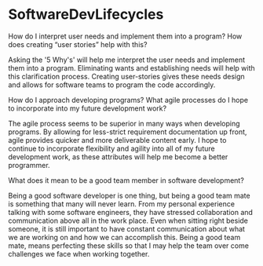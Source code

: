 # SoftwareDevLifecycles

How do I interpret user needs and implement them into a program? How does creating “user stories” help with this?

Asking the '5 Why's' will help me interpret the user needs and implement them into a program. Eliminating wants and establishing needs will help with this clarification process. Creating user-stories gives these needs design and allows for software teams to program the code accordingly.

How do I approach developing programs? What agile processes do I hope to incorporate into my future development work?

The agile process seems to be superior in many ways when developing programs. By allowing for less-strict requirement documentation up front, agile provides quicker and more deliverable content early. I hope to continue to incorporate flexibility and agility into all of my future development work, as these attributes will help me become a better programmer.

What does it mean to be a good team member in software development?

Being a good software developer is one thing, but being a good team mate is something that many will never learn. From my personal experience talking with some software engineers, they have stressed collaboration and communication above all in the work place. Even when sitting right beside someone, it is still important to have constant communication about what we are working on and how we can accomplish this. Being a good team mate, means perfecting these skills so that I may help the team over come challenges we face when working together.
